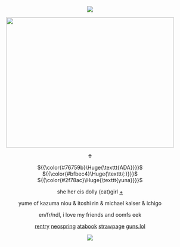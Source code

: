 &nbsp;
<div align="center">

![](https://komarev.com/ghpvc/?username=moidix&label=🗝&color=01105c&abbreviated=true)

<img src="https://i.postimg.cc/902xSXkv/13.gif" width="450" height="350">

♰

${{\color{#76759b}\Huge{\texttt{ADA}}}}$ ${{\color{#bfbec4}\Huge{\texttt{ː}}}}$ ${{\color{#2f78ac}\Huge{\texttt{yuna}}}}$

she her cis dolly (cat)girl [+](https://pronouns.cc/@adelaide)

yume of kazuma niou & itoshi rin & michael kaiser & ichigo

en/fr/ndl, i love my friends and oomfs eek

[rentry](https://rentry.co/le) [neospring](https://neospring.org/@gurohime) [atabook](https://wxs.atabook.org) [strawpage](https://mdma.straw.page) [guns.lol](https://guns.lol/lesbian)
 
![](https://spotify-github-profile.kittinanx.com/api/view.svg?uid=314mkicxlkkdu2xbfq5sn4qlspni&cover_image=true&theme=natemoo-re&show_offline=true&background_color=121212&interchange=false&bar_color=1448c2&bar_color_cover=false)
<div>
